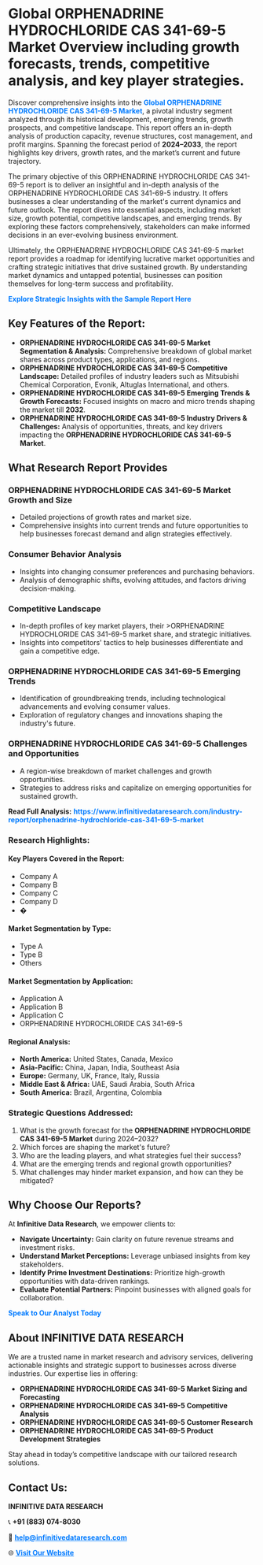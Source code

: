 <h1>Global ORPHENADRINE HYDROCHLORIDE CAS 341-69-5 Market Overview including growth forecasts, trends, competitive analysis, and key player strategies.</h1>
<p>
Discover comprehensive insights into the 
<a href="https://www.infinitivedataresearch.com/industry-report/orphenadrine-hydrochloride-cas-341-69-5-market" rel="dofollow" style="color: #007BFF; text-decoration: none;"><strong>Global ORPHENADRINE HYDROCHLORIDE CAS 341-69-5 Market</strong></a>, a pivotal industry segment analyzed through its historical development, emerging trends, growth prospects, and competitive landscape. This report offers an in-depth analysis of production capacity, revenue structures, cost management, and profit margins. Spanning the forecast period of <strong>2024–2033</strong>, the report highlights key drivers, growth rates, and the market’s current and future trajectory.
</p>
<p>
The primary objective of this ORPHENADRINE HYDROCHLORIDE CAS 341-69-5 report is to deliver an insightful and in-depth analysis of the ORPHENADRINE HYDROCHLORIDE CAS 341-69-5 industry. It offers businesses a clear understanding of the market's current dynamics and future outlook. The report dives into essential aspects, including market size, growth potential, competitive landscapes, and emerging trends. By exploring these factors comprehensively, stakeholders can make informed decisions in an ever-evolving business environment.
</p>
<p>
Ultimately, the ORPHENADRINE HYDROCHLORIDE CAS 341-69-5 market report provides a roadmap for identifying lucrative market opportunities and crafting strategic initiatives that drive sustained growth. By understanding market dynamics and untapped potential, businesses can position themselves for long-term success and profitability.
</p>
<p>
<a href="https://www.infinitivedataresearch.com/request-sample/reportId=101880" style="color: #007BFF; text-decoration: none;"><strong>Explore Strategic Insights with the Sample Report Here</strong></a>
</p>

<h2>Key Features of the Report:</h2>
<ul>
<li><strong>ORPHENADRINE HYDROCHLORIDE CAS 341-69-5 Market Segmentation & Analysis:</strong> Comprehensive breakdown of global market shares across product types, applications, and regions.</li>
<li><strong>ORPHENADRINE HYDROCHLORIDE CAS 341-69-5 Competitive Landscape:</strong> Detailed profiles of industry leaders such as Mitsubishi Chemical Corporation, Evonik, Altuglas International, and others.</li>
<li><strong>ORPHENADRINE HYDROCHLORIDE CAS 341-69-5 Emerging Trends & Growth Forecasts:</strong> Focused insights on macro and micro trends shaping the market till <strong>2032</strong>.</li>
<li><strong>ORPHENADRINE HYDROCHLORIDE CAS 341-69-5 Industry Drivers & Challenges:</strong> Analysis of opportunities, threats, and key drivers impacting the <strong>ORPHENADRINE HYDROCHLORIDE CAS 341-69-5 Market</strong>.</li>
</ul>

<h2>What Research Report Provides</h2>
<h3>ORPHENADRINE HYDROCHLORIDE CAS 341-69-5 Market Growth and Size</h3>
<ul>
<li>Detailed projections of growth rates and market size.</li>
<li>Comprehensive insights into current trends and future opportunities to help businesses forecast demand and align strategies effectively.</li>
</ul>

<h3>Consumer Behavior Analysis</h3>
<ul>
<li>Insights into changing consumer preferences and purchasing behaviors.</li>
<li>Analysis of demographic shifts, evolving attitudes, and factors driving decision-making.</li>
</ul>

<h3>Competitive Landscape</h3>
<ul>
<li>In-depth profiles of key market players, their >ORPHENADRINE HYDROCHLORIDE CAS 341-69-5 market share, and strategic initiatives.</li>
<li>Insights into competitors' tactics to help businesses differentiate and gain a competitive edge.</li>
</ul>

<h3>ORPHENADRINE HYDROCHLORIDE CAS 341-69-5 Emerging Trends</h3>
<ul>
<li>Identification of groundbreaking trends, including technological advancements and evolving consumer values.</li>
<li>Exploration of regulatory changes and innovations shaping the industry's future.</li>
</ul>

<h3>ORPHENADRINE HYDROCHLORIDE CAS 341-69-5 Challenges and Opportunities</h3>
<ul>
<li>A region-wise breakdown of market challenges and growth opportunities.</li>
<li>Strategies to address risks and capitalize on emerging opportunities for sustained growth.</li>
</ul>
<p><strong>Read Full Analysis:</strong> <a href="https://www.infinitivedataresearch.com/industry-report/orphenadrine-hydrochloride-cas-341-69-5-market" rel="dofollow" style="color: #007BFF; text-decoration: none;"><strong>https://www.infinitivedataresearch.com/industry-report/orphenadrine-hydrochloride-cas-341-69-5-market</strong></a></p>
<h3>Research Highlights:</h3>
<h4>Key Players Covered in the Report:</h4>
<ul><li>Company A</li><li>Company B</li><li>Company C</li><li>Company D</li><li>�</li></ul>
<h4>Market Segmentation by Type:</h4>
<ul><li>Type A</li><li>Type B</li><li>Others</li></ul>
<h4>Market Segmentation by Application:</h4>
<ul><li>Application A</li><li>Application B</li><li>Application C</li><li>ORPHENADRINE HYDROCHLORIDE CAS 341-69-5</li></ul>

<h4>Regional Analysis:</h4>
<ul>
<li><strong>North America:</strong> United States, Canada, Mexico</li>
<li><strong>Asia-Pacific:</strong> China, Japan, India, Southeast Asia</li>
<li><strong>Europe:</strong> Germany, UK, France, Italy, Russia</li>
<li><strong>Middle East & Africa:</strong> UAE, Saudi Arabia, South Africa</li>
<li><strong>South America:</strong> Brazil, Argentina, Colombia</li>
</ul>

<h3>Strategic Questions Addressed:</h3>
<ol>
<li>What is the growth forecast for the <strong>ORPHENADRINE HYDROCHLORIDE CAS 341-69-5 Market</strong> during 2024–2032?</li>
<li>Which forces are shaping the market's future?</li>
<li>Who are the leading players, and what strategies fuel their success?</li>
<li>What are the emerging trends and regional growth opportunities?</li>
<li>What challenges may hinder market expansion, and how can they be mitigated?</li>
</ol>

<h2>Why Choose Our Reports?</h2>
<p>At <strong>Infinitive Data Research</strong>, we empower clients to:</p>
<ul>
<li><strong>Navigate Uncertainty:</strong> Gain clarity on future revenue streams and investment risks.</li>
<li><strong>Understand Market Perceptions:</strong> Leverage unbiased insights from key stakeholders.</li>
<li><strong>Identify Prime Investment Destinations:</strong> Prioritize high-growth opportunities with data-driven rankings.</li>
<li><strong>Evaluate Potential Partners:</strong> Pinpoint businesses with aligned goals for collaboration.</li>
</ul>
<p><a href="https://www.infinitivedataresearch.com/industry-report/orphenadrine-hydrochloride-cas-341-69-5-market" rel="dofollow" style="color: #007BFF; text-decoration: none;"><strong>Speak to Our Analyst Today</strong></a></p>

<h2>About INFINITIVE DATA RESEARCH</h2>
<p>We are a trusted name in market research and advisory services, delivering actionable insights and strategic support to businesses across diverse industries. Our expertise lies in offering:</p>
<ul>
<li><strong>ORPHENADRINE HYDROCHLORIDE CAS 341-69-5 Market Sizing and Forecasting</strong></li>
<li><strong>ORPHENADRINE HYDROCHLORIDE CAS 341-69-5 Competitive Analysis</strong></li>
<li><strong>ORPHENADRINE HYDROCHLORIDE CAS 341-69-5 Customer Research</strong></li>
<li><strong>ORPHENADRINE HYDROCHLORIDE CAS 341-69-5 Product Development Strategies</strong></li>
</ul>
<p>Stay ahead in today’s competitive landscape with our tailored research solutions.</p>

<h2>Contact Us:</h2>
<p><strong>INFINITIVE DATA RESEARCH</strong></p>
<p>📞 <strong>+91 (883) 074-8030</strong></p>
<p>📧 <strong><a href="mailto:help@infinitivedataresearch.com" style="color: #007BFF;">help@infinitivedataresearch.com</a></strong></p>
<p>🌐 <strong><a href="https://www.infinitivedataresearch.com" rel="dofollow" style="color: #007BFF;">Visit Our Website</a></strong></p>
